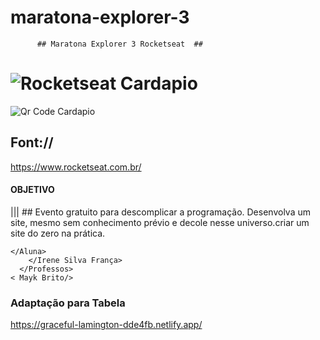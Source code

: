 # maratona-explorer-3
          ## Maratona Explorer 3 Rocketseat  ##
          
# ![Rocketseat  Cardapio](https://user-images.githubusercontent.com/105497075/190028736-7a9fe6a1-0c09-47c9-8619-58c00f6ef27a.png)


![Qr Code   Cardapio](https://user-images.githubusercontent.com/105497075/190029278-94e26939-295e-4a9a-a465-04aa71ec8416.png)


## Font://

https://www.rocketseat.com.br/

#### OBJETIVO ###

||| ## Evento gratuito para descomplicar a programação. Desenvolva um site, mesmo sem conhecimento prévio e decole nesse universo.criar um site do zero na prática.


    </Aluna>
        </Irene Silva França>
      </Professos>
    < Mayk Brito/>
    
   ### Adaptação para Tabela ###
   
 https://graceful-lamington-dde4fb.netlify.app/

    
    

